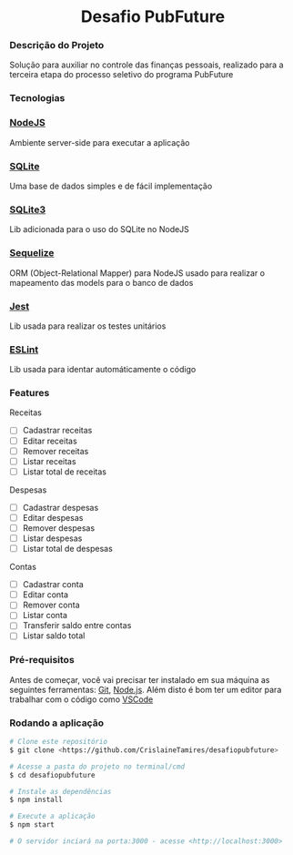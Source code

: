 <h1 align="center">Desafio PubFuture</h3>

### Descrição do Projeto
<p>Solução para auxiliar no controle das finanças pessoais,
realizado para a terceira etapa do processo seletivo do programa PubFuture</p>

### Tecnologias

<h3>
    <a href="https://nodejs.org/pt-br/">NodeJS</a>
</h3>
<p>Ambiente server-side para executar a aplicação</p>

<h3>
    <a href="https://www.sqlite.org/">SQLite</a>
</h3>
<p >Uma base de dados simples e de fácil implementação</p>

<h3>
    <a href="https://github.com/mapbox/node-sqlite3">SQLite3</a>
</h3>
<p>Lib adicionada para o uso do SQLite no NodeJS</p>

<h3>
    <a href="https://sequelize.org/">Sequelize</a>
</h3>
<p >ORM (Object-Relational Mapper) para NodeJS usado para realizar o mapeamento das models para o banco de dados</p>

<h3>
    <a href="https://github.com/facebook/jest">Jest</a>
</h3>
<p >Lib usada para realizar os testes unitários</p>

<h3>
    <a href="https://eslint.org/">ESLint</a>
</h3>
<p >Lib usada para identar automáticamente o código</p>

### Features

Receitas
- [ ] Cadastrar receitas
- [ ] Editar receitas
- [ ] Remover receitas
- [ ] Listar receitas
- [ ] Listar total de receitas

Despesas
- [ ] Cadastrar despesas
- [ ] Editar despesas
- [ ] Remover despesas
- [ ] Listar despesas
- [ ] Listar total de despesas

Contas
- [ ] Cadastrar conta
- [ ] Editar conta
- [ ] Remover conta
- [ ] Listar conta
- [ ] Transferir saldo entre contas
- [ ] Listar saldo total

### Pré-requisitos

Antes de começar, você vai precisar ter instalado em sua máquina as seguintes ferramentas:
[Git](https://git-scm.com), [Node.js](https://nodejs.org/pt-br/). 
Além disto é bom ter um editor para trabalhar com o código como [VSCode](https://code.visualstudio.com/)

### Rodando a aplicação

```bash
# Clone este repositório
$ git clone <https://github.com/CrislaineTamires/desafiopubfuture>

# Acesse a pasta do projeto no terminal/cmd
$ cd desafiopubfuture

# Instale as dependências
$ npm install

# Execute a aplicação
$ npm start

# O servidor inciará na porta:3000 - acesse <http://localhost:3000>
```